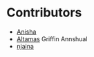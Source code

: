 ﻿# Contributors

<!-- prettier-ignore-start -->
- [Anisha](https://github.com/Anisha7860)
- [Altamas](https://github.com/Altamas786)
Griffin Annshual
- [njaina](https://github.com/njaina)



<!-- prettier-ignore-end -->
